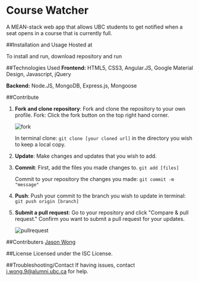 # Course Watcher

A MEAN-stack web app that allows UBC students to get notified when a seat opens in a course that is currently full. 

##Installation and Usage
Hosted at []()

To install and run, download repository and run 

##Technologies Used
**Frontend:** HTML5, CSS3, Angular.JS, Google Material Design, Javascript, jQuery

**Backend:** Node.JS, MongoDB, Express.js, Mongoose 

##Contribute
1. **Fork and clone repository**: Fork and clone the repository to your own profile.
    Fork: Click the fork button on the top right hand corner.

    ![fork](https://cloud.githubusercontent.com/assets/7104017/12533246/fe8d5a98-c1e6-11e5-93a6-81c4ffa81d54.png)
    
    In terminal clone: ```git clone [your cloned url]```
    in the directory you wish to keep a local copy.
2. **Update**: Make changes and updates that you wish to add.
3. **Commit**: First, add the files you made changes to. ```git add [files]```
    
    Commit to your repository the changes you made: ```git commit -m "message"```
4. **Push**: Push your commit to the branch you wish to update in terminal: ```git push origin [branch]```
5. **Submit a pull request**: Go to your repository and click "Compare & pull request." Confirm you want to submit a pull request for your updates. 

    ![pullrequest](https://cloud.githubusercontent.com/assets/7104017/12533289/70798ff4-c1e8-11e5-8c6b-c5916de487ee.png)

##Contributers
[Jason Wong](http://jasonkcwong.com)


##License
Licensed under the ISC License.

##Troubleshooting/Contact
If having issues, contact j.wong.9@alumni.ubc.ca for help.
